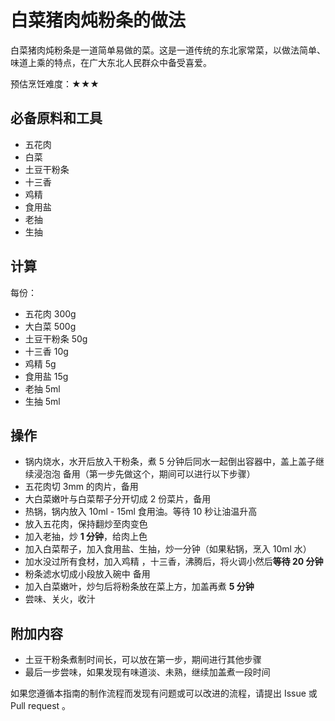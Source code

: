 # 白菜猪肉炖粉条的做法

白菜猪肉炖粉条是一道简单易做的菜。这是一道传统的东北家常菜，以做法简单、味道上乘的特点，在广大东北人民群众中备受喜爱。

预估烹饪难度：★★★

## 必备原料和工具

- 五花肉
- 白菜
- 土豆干粉条
- 十三香
- 鸡精
- 食用盐
- 老抽
- 生抽

## 计算

每份：

- 五花肉 300g
- 大白菜 500g
- 土豆干粉条 50g
- 十三香 10g
- 鸡精 5g
- 食用盐 15g
- 老抽 5ml
- 生抽 5ml

## 操作

- 锅内烧水，水开后放入干粉条，煮 5 分钟后同水一起倒出容器中，盖上盖子继续浸泡泡 备用（第一步先做这个，期间可以进行以下步骤）
- 五花肉切 3mm 的肉片，备用
- 大白菜嫩叶与白菜帮子分开切成 2 份菜片，备用
- 热锅，锅内放入 10ml - 15ml 食用油。等待 10 秒让油温升高
- 放入五花肉，保持翻炒至肉变色
- 加入老抽，炒 **1 分钟**，给肉上色
- 加入白菜帮子，加入食用盐、生抽，炒一分钟（如果粘锅，烹入 10ml 水）
- 加水没过所有食材，加入鸡精 ，十三香，沸腾后，将火调小然后**等待 20 分钟**
- 粉条滤水切成小段放入碗中 备用
- 加入白菜嫩叶，炒匀后将粉条放在菜上方，加盖再煮 **5 分钟**
- 尝味、关火，收汁

## 附加内容

- 土豆干粉条煮制时间长，可以放在第一步，期间进行其他步骤
- 最后一步尝味，如果发现有味道淡、未熟，继续加盖煮一段时间

如果您遵循本指南的制作流程而发现有问题或可以改进的流程，请提出 Issue 或 Pull request 。

